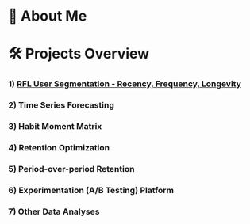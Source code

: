 # 👨 About Me 


# 🛠️ Projects Overview
### 1) [RFL User Segmentation - Recency, Frequency, Longevity](https://github.com/HasanRizvi17/Hasan-Data-Portfolio/tree/main/RFL%20User%20Segmentation%20-%20Recency%2C%20Frequency%2C%20Longevity)
### 2) Time Series Forecasting
### 3) Habit Moment Matrix
### 4) Retention Optimization
### 5) Period-over-period Retention
### 6) Experimentation (A/B Testing) Platform
### 7) Other Data Analyses
